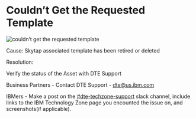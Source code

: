 # Couldn’t Get the Requested Template

![couldn’t get the requested template](https://github.ibm.com/dte-support/public/blob/master/IBM%20Technololgy%20Zone/IBM-Technology-Zone-Runbooks/Images/couldn%25u2019t%20get%20the%20requested%20template.png)

Cause: Skytap associated template has been retired or deleted

Resolution:

Verify the status of the Asset with DTE Support

Business Partners - Contact DTE Support - dte@us.ibm.com

IBMers - Make a post on the [#dte-techzone-support](https://ibm-dte.slack.com/archives/C0124J683GW) slack channel, include links to the IBM Technology Zone page you encounted the issue on, and screenshots(if applicable).
